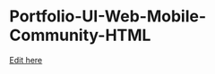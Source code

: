 # Portfolio-UI-Web-Mobile-Community-HTML

[Edit here](https://diy-pwa.dev/~/gh/StayFar/StayFar2.github.io) 
